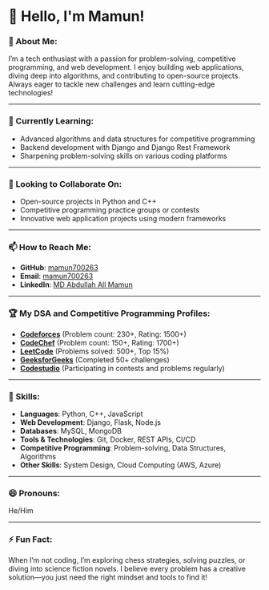 
# 👋 Hello, I'm Mamun!

### 👀 About Me:
I’m a tech enthusiast with a passion for problem-solving, competitive programming, and web development. I enjoy building web applications, diving deep into algorithms, and contributing to open-source projects. Always eager to tackle new challenges and learn cutting-edge technologies!

---

### 🌱 Currently Learning:
- Advanced algorithms and data structures for competitive programming  
- Backend development with Django and Django Rest Framework  
- Sharpening problem-solving skills on various coding platforms  

---

### 💞️ Looking to Collaborate On:
- Open-source projects in Python and C++  
- Competitive programming practice groups or contests  
- Innovative web application projects using modern frameworks  

---

### 📫 How to Reach Me:
- **GitHub**: [mamun700263](https://github.com/mamun700263)  
- **Email**: [mamun700263](mailto:mamun700263.com)  
- **LinkedIn**: [MD Abdullah All Mamun](https://www.linkedin.com/in/md-abdullah-all-mamun/)  

---

### 🏆 My DSA and Competitive Programming Profiles:

- **[Codeforces](https://codeforces.com/profile/mamun700263)** (Problem count: 230+, Rating: 1500+)  
- **[CodeChef](https://www.codechef.com/users/mamun700263)** (Problem count: 150+, Rating: 1700+)  
- **[LeetCode](https://leetcode.com/u/mamun700263)** (Problems solved: 500+, Top 15%)  
- **[GeeksforGeeks](https://www.geeksforgeeks.org/user/mamun700263)** (Completed 50+ challenges)  
- **[Codestudio](https://www.naukri.com/code360/profile/ba421e8d-d07a-4830-a281-f9283e8c5a1e)** (Participating in contests and problems regularly)  

---

### 🔧 Skills:
- **Languages**: Python, C++, JavaScript  
- **Web Development**: Django, Flask, Node.js  
- **Databases**: MySQL, MongoDB  
- **Tools & Technologies**: Git, Docker, REST APIs, CI/CD  
- **Competitive Programming**: Problem-solving, Data Structures, Algorithms  
- **Other Skills**: System Design, Cloud Computing (AWS, Azure)

---

### 😄 Pronouns:
He/Him  

---

### ⚡ Fun Fact:
When I’m not coding, I’m exploring chess strategies, solving puzzles, or diving into science fiction novels. I believe every problem has a creative solution—you just need the right mindset and tools to find it!

